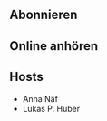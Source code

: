 ## Abonnieren
<script class="podlove-subscribe-button" src="https://player.podigee-cdn.net/subscribe-button/javascripts/app.js" data-json-url="https://aufwaerts-stolpern.podigee.io/embed/subscribe_button"></script>

## Online anhören
<script class="podigee-podcast-player" src="https://player.podigee-cdn.net/podcast-player/javascripts/podigee-podcast-player.js" data-configuration="https://aufwaerts-stolpern.podigee.io/embed?context=external"></script>

## Hosts
- Anna Näf
- Lukas P. Huber
